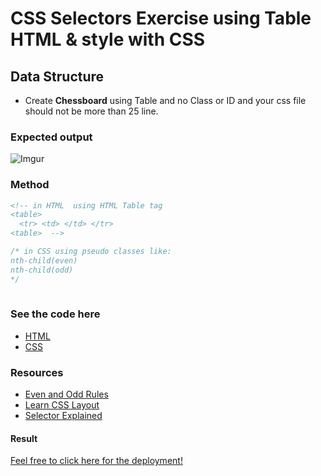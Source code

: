 # CSS Selectors Exercise using Table HTML & style with CSS


## Data Structure
* Create **Chessboard** using Table and no Class or ID and your css file should not be more than 25 line.

### Expected output
![Imgur](https://i.imgur.com/3Yfv2sU.png)


### Method
```html
<!-- in HTML  using HTML Table tag 
<table>
  <tr> <td> </td> </tr>
<table>  -->   

```

 ```css
 /* in CSS using pseudo classes like:
 nth-child(even)
nth-child(odd)
 */
                                       
```
### See the code here
* [HTML](https://github.com/AshrafTajuddin/CSS-Selector-Exercise-Chessboard/blob/master/index.html)
* [CSS](https://github.com/AshrafTajuddin/CSS-Selector-Exercise-Chessboard/blob/master/css/style.css)

### Resources
* [Even and Odd Rules](https://www.w3.org/Style/Examples/007/evenodd.en.html)
* [Learn CSS Layout](http://learnlayout.com/toc.html)
* [Selector Explained](https://hugogiraudel.github.io/selectors-explained/)

#### Result

[Feel free to click here for the deployment!](https://ashraftajuddin.github.io/CSS-Selector-Exercise-Chessboard/)
